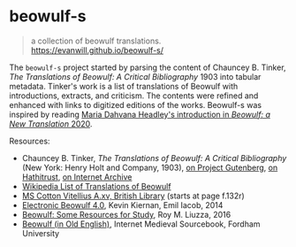 # beowulf-s

> a collection of beowulf translations.
> <https://evanwill.github.io/beowulf-s/>

The `beowulf-s` project started by parsing the content of Chauncey B. Tinker, *The Translations of Beowulf: A Critical Bibliography* 1903 into tabular metadata.
Tinker's work is a list of translations of Beowulf with introductions, extracts, and criticism.
The contents were refined and enhanced with links to digitized editions of the works.
Beowulf-s was inspired by reading [Maria Dahvana Headley's introduction in *Beowulf: a New Translation* 2020](https://us.macmillan.com/excerpt?isbn=9780374720155).

Resources:

- Chauncey B. Tinker, *The Translations of Beowulf: A Critical Bibliography* (New York: Henry Holt and Company, 1903), [on Project Gutenberg](http://www.gutenberg.org/ebooks/25942), [on Hathitrust](https://catalog.hathitrust.org/Record/000472576), [on Internet Archive](https://archive.org/details/cu31924032321618)
- [Wikipedia List of Translations of Beowulf](https://en.wikipedia.org/wiki/List_of_translations_of_Beowulf)
- [MS Cotton Vitellius A.xv, British Library](http://www.bl.uk/manuscripts/Viewer.aspx?ref=cotton_ms_vitellius_a_xv_f094r) (starts at page f.132r)
- [Electronic Beowulf 4.0](https://ebeowulf.uky.edu/), Kevin Kiernan, Emil Iacob, 2014
- [Beowulf: Some Resources for Study](https://web.utk.edu/~rliuzza/Beowulf/index.htm), Roy M. Liuzza, 2016
- [Beowulf (in Old English)](https://sourcebooks.fordham.edu/basis/beowulf-oe.asp), Internet Medieval Sourcebook, Fordham University
